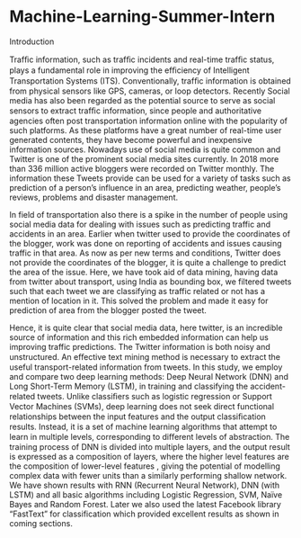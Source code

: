 # Machine-Learning-Summer-Intern
Introduction

Trafﬁc information, such as trafﬁc incidents and real-time trafﬁc status, plays a fundamental role in improving the efﬁciency of Intelligent Transportation Systems (ITS). Conventionally, trafﬁc information is obtained from physical sensors like GPS, cameras, or loop detectors. Recently Social media has also been regarded as the potential source to serve as social sensors to extract trafﬁc information, since people and authoritative agencies often post transportation information online with the popularity of such platforms. As these platforms have a great number of real-time user generated contents, they have become powerful and inexpensive information sources. Nowadays use of social media is quite common and Twitter is one of the prominent social media sites currently. In 2018 more than 336 million active bloggers were recorded on Twitter monthly. The information these Tweets provide can be used for a variety of tasks such as prediction of a person’s influence in an area, predicting weather, people’s reviews, problems and disaster management.

In field of transportation also there is a spike in the number of people using social media data for dealing with issues such as predicting traffic and accidents in an area. Earlier when twitter used to provide the coordinates of the blogger, work was done on reporting of accidents and issues causing traffic in that area. As now as per new terms and conditions, Twitter does not provide the coordinates of the blogger, it is quite a challenge to predict the area of the issue. Here, we have took aid of data mining, having data from twitter about transport, using India as bounding box, we filtered tweets such that each tweet we are classifying as traffic related or not has a mention of location in it. This solved the problem and made it easy for prediction of area from the blogger posted the tweet.

Hence, it is quite clear that social media data, here twitter, is an incredible source of information and this rich embedded information can help us improving traffic predictions. The Twitter information is both noisy and unstructured. An eﬀective text mining method is necessary to extract the useful transport-related information from tweets. In this study, we employ and compare two deep learning methods: Deep Neural Network (DNN) and Long Short-Term Memory (LSTM), in training and classifying the accident-related tweets. Unlike classiﬁers such as logistic regression or Support Vector Machines (SVMs), deep learning does not seek direct functional relationships between the input features and the output classiﬁcation results. Instead, it is a set of machine learning algorithms that attempt to learn in multiple levels, corresponding to diﬀerent levels of abstraction. The training process of DNN is divided into multiple layers, and the output result is expressed as a composition of layers, where the higher level features are the composition of lower-level features , giving the potential of modelling complex data with fewer units than a similarly performing shallow network. We have shown results with RNN (Recurrent Neural Network), DNN (with LSTM) and all basic algorithms including Logistic Regression, SVM, Naïve Bayes and Random Forest. Later we also used the latest Facebook library “FastText” for classification which provided excellent results as shown in coming sections. 

